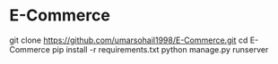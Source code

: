# E-Commerce

git clone https://github.com/umarsohail1998/E-Commerce.git
cd E-Commerce
pip install -r requirements.txt
python manage.py runserver
